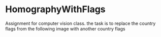 # HomographyWithFlags
Assignment for computer vision class. 
the task is to replace the country flags from the following image with another country flags
